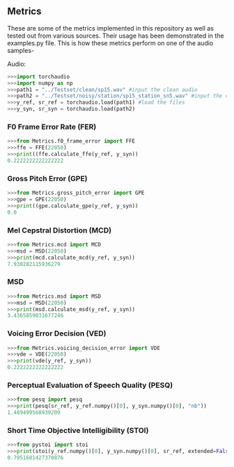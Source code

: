 ## Metrics

These are some of the metrics implemented in this repository as well as tested out from various sources. Their usage has been demonstrated in the examples.py file. This is how these metrics perform on one of the audio samples-

Audio:


```python
>>>import torchaudio
>>>import numpy as np
>>>path1 = "../Testset/clean/sp15.wav" #input the clean audio
>>>path2 = "../Testset/noisy/station/sp15_station_sn5.wav" #input the corresponding noisy audio
>>>y_ref, sr_ref = torchaudio.load(path1) #load the files
>>>y_syn, sr_syn = torchaudio.load(path2)
```

### F0 Frame Error Rate (FER)

```python
>>>from Metrics.f0_frame_error import FFE
>>>ffe = FFE(22050)
>>>print((ffe.calculate_ffe(y_ref, y_syn))
0.2222222222222222
```

### Gross Pitch Error (GPE)

```python
>>>from Metrics.gross_pitch_error import GPE
>>>gpe = GPE(22050)
>>>print((gpe.calculate_gpe(y_ref, y_syn))
0.0
```

### Mel Cepstral Distortion (MCD)

```python
>>>from Metrics.mcd import MCD
>>>msd = MSD(22050)
>>>print(mcd.calculate_mcd(y_ref, y_syn))
7.930282115936279
```

### MSD

```python
>>>from Metrics.msd import MSD
>>>msd = MSD(22050)
>>>print(msd.calculate_msd(y_ref, y_syn))
3.4365859031677246
```

### Voicing Error Decision (VED)

```python
>>>from Metrics.voicing_decision_error import VDE
>>>vde = VDE(22050)
>>>print(vde(y_ref, y_syn))
0.2222222222222222
```

### Perceptual Evaluation of Speech Quality (PESQ)

```python
>>>from pesq import pesq
>>>print(pesq(sr_ref, y_ref.numpy()[0], y_syn.numpy()[0], "nb"))
1.489499568939209
```

### Short Time Objective Intelligibility (STOI)

```python
>>>from pystoi import stoi
>>>print(stoi(y_ref.numpy()[0], y_syn.numpy()[0], sr_ref, extended=False))
0.7951681427370876
```